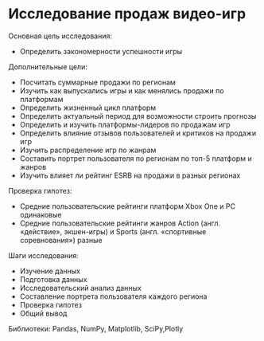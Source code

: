 # Исследование продаж видео-игр

Основная цель исследования:

* Определить закономерности успешности игры

Дополнительные цели:

* Посчитать суммарные продажи по регионам
* Изучить как выпускались игры и как менялись продажи по платформам
* Определить жизненный цикл платформ
* Определить актуальный период для возможности строить прогнозы
* Определить и изучить платформы-лидеров по продажам игр
* Определить влияние отзывов пользователей и критиков на продажи игр
* Изучить распределение игр по жанрам
* Составить портрет пользователя по регионам по топ-5 платформ и жанров
* Изучить влияет ли рейтинг ESRB на продажи в разных регионах

Проверка гипотез:

* Средние пользовательские рейтинги платформ Xbox One и PC одинаковые
* Средние пользовательские рейтинги жанров Action (англ. «действие», экшен-игры) и Sports (англ. «спортивные соревнования») разные

Шаги исследования:

* Изучение данных
* Подготовка данных
* Исследовательский анализ данных
* Составление портрета пользователя каждого региона
* Проверка гипотез
* Общий вывод

Библиотеки:
Pandas, NumPy, Matplotlib, SciPy,Plotly

